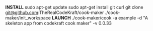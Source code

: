 **INSTALL**
sudo apt-get update
sudo apt-get install git curl
git clone git@github.com:TheRealCodeKraft/cook-maker
./cook-maker/init_workspace
**LAUNCH**
./cook-maker/cook -a example -d "A skeleton app from codekraft cook maker" -v 0.0.33

